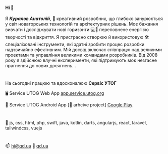 #### Hi 👋
Я ***Куралов Анатолій***, 🧏 креативний розробник, що глибоко занурюється у світ новаторських технологій та архітектурних рішень. Моє бажання вивчати і досліджувати нові горизонти 💻🔭 переповнене енергією творчості та відкриття. Я пристрасно створюю й використовую 🛠 спеціалізовані інструменти, які здатні зробити процес розробки надзвичайно ефективним. Мій досвід включає співпрацю над великими проектами та управління великими командами розробників. Від 2008 року я здійснюю влучні експерименти, які підтримують моє незгасне прагнення до нових досягнень. .
#
На сьогодні працюю та вдосконалюю **Сервіс УТОГ**

🖥 Service UTOG Web App [app.service.utog.org](https://app.service.utog.org)

📱 Service UTOG Android App [💾 arhcive project] [Google Play](https://play.google.com/store/apps/details?id=com.service.utog)

#
🌱 js, css, html, php, swift, java, kotlin, darts, angularjs, react, laravel, tailwindcss, vuejs
#
📫 hi@qd.ua  📌 [qd.ua](https://qd.ua)
